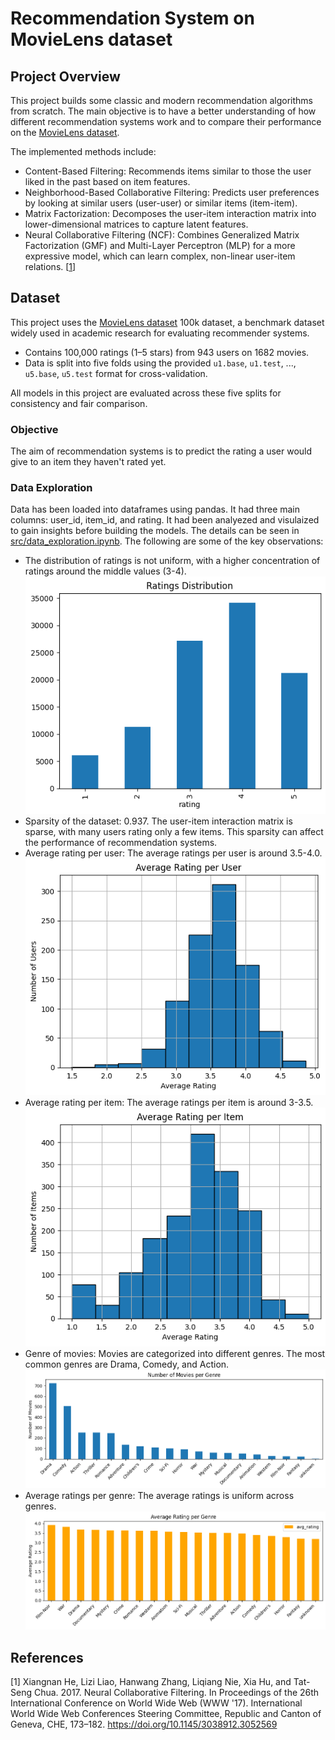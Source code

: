 # Recommendation System on MovieLens dataset
## Project Overview
This project builds some classic and modern recommendation algorithms from scratch. The main objective is to have a better understanding of how different recommendation systems work and to compare their performance on the [MovieLens dataset](https://grouplens.org/datasets/movielens/).

The implemented methods include:
- Content-Based Filtering: Recommends items similar to those the user liked in the past based on item features.
- Neighborhood-Based Collaborative Filtering: Predicts user preferences by looking at similar users (user-user) or similar items (item-item).
- Matrix Factorization: Decomposes the user-item interaction matrix into lower-dimensional matrices to capture latent features.
- Neural Collaborative Filtering (NCF): Combines Generalized Matrix Factorization (GMF) and Multi-Layer Perceptron (MLP) for a more expressive model, which can learn complex, non-linear user-item relations. [<a href="#ref1">1</a>]

## Dataset 
This project uses the [MovieLens dataset](https://grouplens.org/datasets/movielens/) 100k dataset, a benchmark dataset widely used in academic research for evaluating recommender systems.
- Contains 100,000 ratings (1–5 stars) from 943 users on 1682 movies.
- Data is split into five folds using the provided `u1.base`, `u1.test`, ..., `u5.base`, `u5.test` format for cross-validation.

All models in this project are evaluated across these five splits for consistency and fair comparison.

### Objective
The aim of recommendation systems is to predict the rating a user would give to an item they haven't rated yet. 

### Data Exploration
Data has been loaded into dataframes using pandas. It had three main columns: user_id, item_id, and rating. It had been analyezed and visulaized to gain insights before building the models. The details can be seen in [src/data_exploration.ipynb](src/data_exploration.ipynb). The following are some of the key observations:

- The distribution of ratings is not uniform, with a higher concentration of ratings around the middle values (3-4).
![Rating distribution](images/rating-distribution.png)
- Sparsity of the dataset: 0.937. The user-item interaction matrix is sparse, with many users rating only a few items. This sparsity can affect the performance of recommendation systems.
- Average rating per user: The average ratings per user is around 3.5-4.0.
![Average-rating-per-user](images/avg-rating-per-user.png)
- Average rating per item: The average ratings per item is around 3-3.5.
![Average-rating-per-item](images/avg-rating-per-item.png)
- Genre of movies: Movies are categorized into different genres. The most common genres are Drama, Comedy, and Action.
![num-movie-per-genre](images/num-movie-per-genre.png)
- Average ratings per genre: The average ratings is uniform across genres.
![avg-rating-per-genre](images/avg-rating-per-genre.png)



## References
<span id="ref1">[1]</span> Xiangnan He, Lizi Liao, Hanwang Zhang, Liqiang Nie, Xia Hu, and Tat-Seng Chua. 2017. Neural Collaborative Filtering. In Proceedings of the 26th International Conference on World Wide Web (WWW '17). International World Wide Web Conferences Steering Committee, Republic and Canton of Geneva, CHE, 173–182. https://doi.org/10.1145/3038912.3052569



